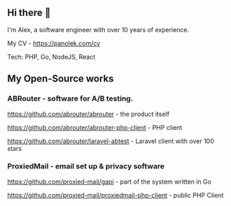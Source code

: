 ## Hi there 👋

I'm Alex, a software engineer with over 10 years of experience.

My CV - https://panolek.com/cv

Tech: PHP, Go, NodeJS, React

## My Open-Source works

### ABRouter - software for A/B testing. 
https://github.com/abrouter/abrouter - the product itself

https://github.com/abrouter/abrouter-php-client - PHP client

https://github.com/abrouter/laravel-abtest - Laravel client with over 100 stars


### ProxiedMail - email set up & privacy software
https://github.com/proxied-mail/gapi - part of the system written in Go

https://github.com/proxied-mail/proxiedmail-php-client - public PHP Client


<!--
**yatsenkolesh/yatsenkolesh** is a ✨ _special_ ✨ repository because its `README.md` (this file) appears on your GitHub profile.

Here are some ideas to get you started:

- 🔭 I’m currently working on ...
- 🌱 I’m currently learning ...
- 👯 I’m looking to collaborate on ...
- 🤔 I’m looking for help with ...
- 💬 Ask me about ...
- 📫 How to reach me: ...
- 😄 Pronouns: ...
- ⚡ Fun fact: ...
-->

